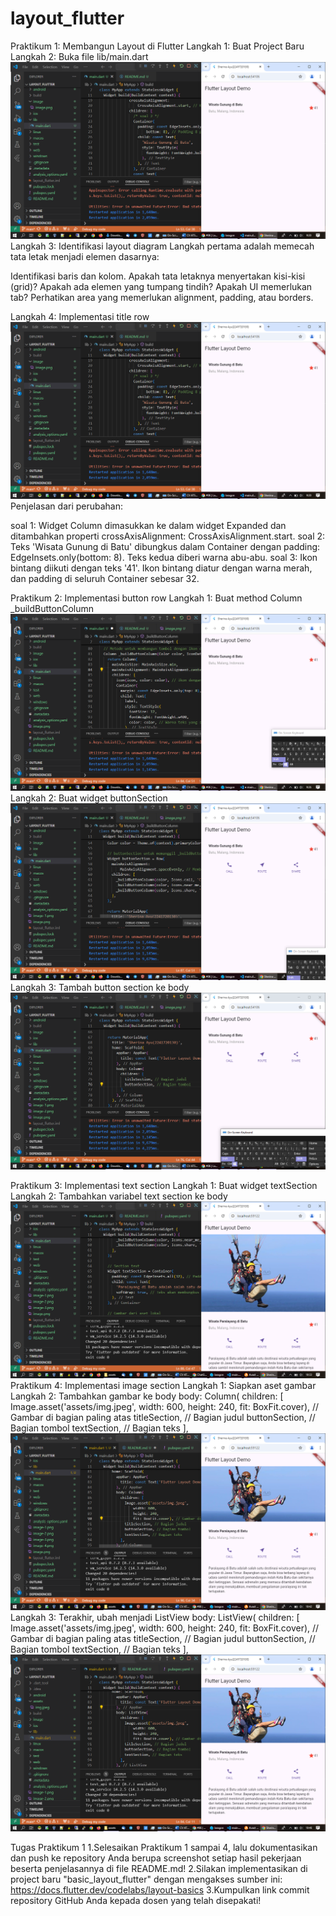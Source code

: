 # layout_flutter
Praktikum 1: Membangun Layout di Flutter
Langkah 1: Buat Project Baru
Langkah 2: Buka file lib/main.dart
![alt text](image.png)
Langkah 3: Identifikasi layout diagram
Langkah pertama adalah memecah tata letak menjadi elemen dasarnya:

Identifikasi baris dan kolom.
Apakah tata letaknya menyertakan kisi-kisi (grid)?
Apakah ada elemen yang tumpang tindih?
Apakah UI memerlukan tab?
Perhatikan area yang memerlukan alignment, padding, atau borders.

Langkah 4: Implementasi title row
![alt text](image.png)
Penjelasan dari perubahan:

soal 1: Widget Column dimasukkan ke dalam widget Expanded dan ditambahkan properti crossAxisAlignment: CrossAxisAlignment.start.
soal 2: Teks 'Wisata Gunung di Batu' dibungkus dalam Container dengan padding: EdgeInsets.only(bottom: 8). Teks kedua diberi warna abu-abu.
soal 3: Ikon bintang diikuti dengan teks '41'. Ikon bintang diatur dengan warna merah, dan padding di seluruh Container sebesar 32.

Praktikum 2: Implementasi button row
Langkah 1: Buat method Column _buildButtonColumn
![alt text](image-1.png)
Langkah 2: Buat widget buttonSection
![alt text](image-2.png) 
Langkah 3: Tambah button section ke body
![alt text](image-3.png)

Praktikum 3: Implementasi text section
Langkah 1: Buat widget textSection
Langkah 2: Tambahkan variabel text section ke body
![alt text](image-4.png)
Praktikum 4: Implementasi image section
Langkah 1: Siapkan aset gambar
Langkah 2: Tambahkan gambar ke body
 body: Column(
          children: [
            Image.asset('assets/img.jpeg',
                width: 600,
                height: 240,
                fit: BoxFit.cover), // Gambar di bagian paling atas
            titleSection, // Bagian judul
            buttonSection, // Bagian tombol
            textSection, // Bagian teks
          ],
![alt text](image-5.png)
Langkah 3: Terakhir, ubah menjadi ListView
body: ListView(
          children: [
            Image.asset('assets/img.jpeg',
                width: 600,
                height: 240,
                fit: BoxFit.cover), // Gambar di bagian paling atas
            titleSection, // Bagian judul
            buttonSection, // Bagian tombol
            textSection, // Bagian teks
          ],
![alt text](image-6.png)

Tugas Praktikum 1
1.Selesaikan Praktikum 1 sampai 4, lalu dokumentasikan dan push ke repository Anda berupa screenshot setiap hasil pekerjaan beserta penjelasannya di file README.md!
2.Silakan implementasikan di project baru "basic_layout_flutter" dengan mengakses sumber ini: https://docs.flutter.dev/codelabs/layout-basics
3.Kumpulkan link commit repository GitHub Anda kepada dosen yang telah disepakati!

